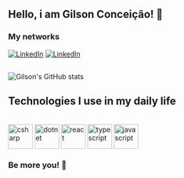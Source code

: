 ## Hello, i am Gilson Conceição! 👋
### My networks <br>
[![LinkedIn](https://img.shields.io/badge/LinkedIn-0077B5?style=for-the-badge&logo=linkedin&logoColor=white)](https://www.linkedin.com/in/gilson-conceicao/) [![LinkedIn](https://img.shields.io/badge/Gmail-D14836?style=for-the-badge&logo=gmail&logoColor=white)](mailto:gilsonconceicaosantos.jr@gmail.com)
## 
![Gilson's GitHub stats](https://github-readme-stats.vercel.app/api?username=gilsonconceicao&=true&theme=tokyonight)

## Technologies I use in my daily life

<div style="display: inline_block"><br/>
    <img align="center" alt="csharp" width="50" src="https://cdn.jsdelivr.net/gh/devicons/devicon/icons/csharp/csharp-original.svg"> 
    <img align="center" alt="dotnet" width="50" src="https://cdn.jsdelivr.net/gh/devicons/devicon@latest/icons/dot-net/dot-net-original.svg"> 
    <img align="center" alt="react" width="50" src="https://cdn.jsdelivr.net/gh/devicons/devicon@latest/icons/react/react-original.svg">
    <img align="center" alt="typescript" width="50" src="https://cdn.jsdelivr.net/gh/devicons/devicon/icons/typescript/typescript-original.svg">
    <img align="center" alt="javascript" width="50" src="https://cdn.jsdelivr.net/gh/devicons/devicon/icons/javascript/javascript-original.svg">
</div>
<div style="display: inline_block">
    
### Be more you! 🚀
